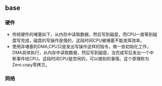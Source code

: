 ## base
### 硬件
- 传统硬件的堵塞如下，从内存中读取数据，然后写到磁盘，而CPU一直等到磁盘写完成，磁盘的写操作是慢的，这段时间CPU被堵塞不能发挥效率。
- 使用非堵塞的DMA,CPU只是发出写操作这样的指令，做一些初始化工作，DMA具体执行，从内存中读取数据，然后写到磁盘，当完成写后发出一个中断事件给CPU。这段时间CPU是空闲的，可以做别的事情。这个原理称为Zero.copy零拷贝。


### 网络
